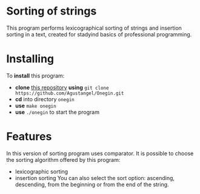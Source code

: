 # Sorting of strings
This program performs lexicographical sorting of strings and insertion sorting in a text, created for stadyind basics of professional programming.

# Installing
To **install** this program:
- **clone** [this repository](https://github.com/Agustangel/Onegin) **using** `git clone https://github.com/Agustangel/Onegin.git`
- **cd** into directory `onegin`
- **use** `make onegin`
- **use** `./onegin` to start the program

# Features
In this version of sorting program uses comparator.
It is possible to choose the sorting algorithm offered by this program:
- lexicographic sorting
- insertion sorting
You can also select the sort option: ascending, descending, from the beginning or from the end of the string.
